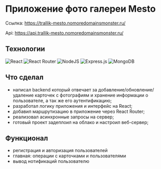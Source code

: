 # Приложение фото галереи Mesto

Ссылка: https://trallik-mesto.nomoredomainsmonster.ru/

Api: https://api.trallik-mesto.nomoredomainsmonster.ru/
## Технологии
![React](https://img.shields.io/badge/react-%2320232a.svg?style=for-the-badge&logo=react&logoColor=%2361DAFB)
![React Router](https://img.shields.io/badge/React_Router-CA4245?style=for-the-badge&logo=react-router&logoColor=white)
![NodeJS](https://img.shields.io/badge/node.js-6DA55F?style=for-the-badge&logo=node.js&logoColor=white)
![Express.js](https://img.shields.io/badge/express.js-%23404d59.svg?style=for-the-badge&logo=express&logoColor=%2361DAFB)
![MongoDB](https://img.shields.io/badge/MongoDB-%234ea94b.svg?style=for-the-badge&logo=mongodb&logoColor=white)

## Что сделал
- написал backend который отвечает за добавление/обновление/удаление карточек с фотографиям и хранение информации о пользователе, а так же его аутентификацию;
- разработал логику приложения и интерфейс на React;
- добавил маршрутизацию в приложение через React Router;
- реализовал асинхронные запросы на сервер;
- готовый проект задеплоил на облако и настроил веб-сервер;

## Функционал
- регистрация и авторизация пользователей
- главная: операции с карточками и пользователями
- вывод нотификаций пользователю

